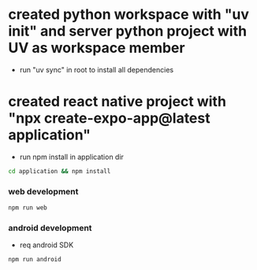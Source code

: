 # created python workspace with "uv init" and server python project with UV as workspace member

- run "uv sync" in root to install all dependencies

# created react native project with "npx create-expo-app@latest application"

- run npm install in application dir

```bash
cd application && npm install
```

### web development

```bash
npm run web
```

### android development

- req android SDK

```bash
npm run android 
```
